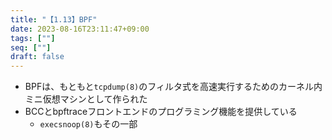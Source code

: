 ```yaml
---
title: "【1.13】BPF"
date: 2023-08-16T23:11:47+09:00
tags: [""]
seq: [""]
draft: false
---
```


- BPFは、もともと`tcpdump(8)`のフィルタ式を高速実行するためのカーネル内ミニ仮想マシンとして作られた
- BCCとbpftraceフロントエンドのプログラミング機能を提供している
  - `execsnoop(8)`もその一部